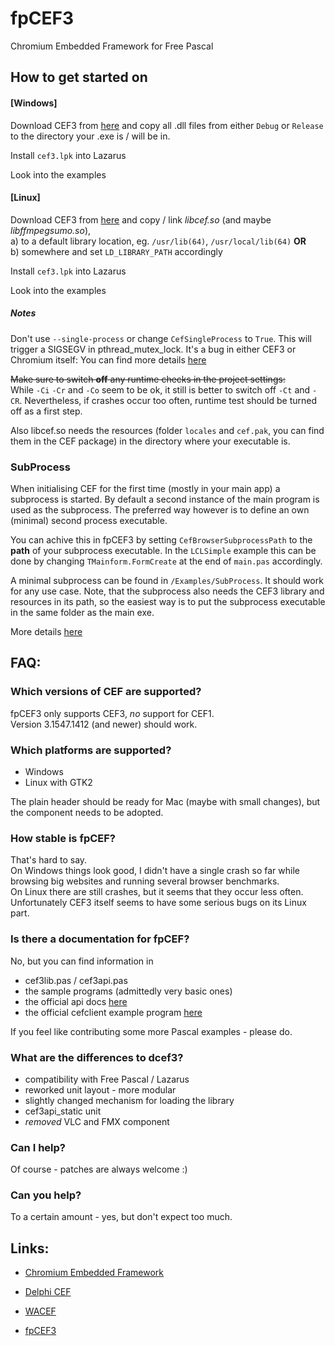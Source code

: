 fpCEF3
======

Chromium Embedded Framework for Free Pascal

## How to get started on
#### [Windows]
Download CEF3 from [here][1] and copy all .dll files from either `Debug` or `Release` to the directory your .exe is / will be in.

Install `cef3.lpk` into Lazarus

Look into the examples

#### [Linux]
Download CEF3 from [here][1] and copy / link _libcef.so_ (and maybe _libffmpegsumo.so_),  
  a) to a default library location, eg. `/usr/lib(64)`, `/usr/local/lib(64)` __OR__  
  b) somewhere and set `LD_LIBRARY_PATH` accordingly

Install `cef3.lpk` into Lazarus

Look into the examples

##### Notes
Don't use `--single-process` or change `CefSingleProcess` to `True`. This will trigger a SIGSEGV in pthread_mutex_lock. It's a bug in either CEF3 or Chromium itself: You can find more details [here][4]  

~~Make sure to switch **off** any runtime checks in the project settings:~~  
While `-Ci` `-Cr` and `-Co` seem to be ok, it still is better to switch off `-Ct` and `-CR`.
Nevertheless, if crashes occur too often, runtime test should be turned off as a first step.  

Also libcef.so needs the resources (folder `locales` and `cef.pak`, you can find them in the CEF package) in the directory where your executable is.

### SubProcess
When initialising CEF for the first time (mostly in your main app) a subprocess is started. By default a second instance of the main program is used as the subprocess.
The preferred way however is to define an own (minimal) second process executable.

You can achive this in fpCEF3 by setting `CefBrowserSubprocessPath` to the **path** of your subprocess executable.
In the `LCLSimple` example this can be done by changing `TMainform.FormCreate` at the end of `main.pas` accordingly.

A minimal subprocess can be found in `/Examples/SubProcess`. It should work for any use case.
Note, that the subprocess also needs the CEF3 library and resources in its path, so the easiest way is to put the subprocess executable in the same folder as the main exe.

More details [here][5]


## FAQ:
### Which versions of CEF are supported?

fpCEF3 only supports CEF3, *no* support for CEF1.  
Version 3.1547.1412 (and newer) should work.

### Which platforms are supported?

- Windows
- Linux with GTK2

The plain header should be ready for Mac (maybe with small changes), but the component needs to be adopted.

### How stable is fpCEF?
That's hard to say.  
On Windows things look good, I didn't have a single crash so far while browsing big websites and running several browser benchmarks.  
On Linux there are still crashes, but it seems that they occur less often. Unfortunately CEF3 itself seems to have some serious bugs on its Linux part.


### Is there a documentation for fpCEF?
No, but you can find information in

- cef3lib.pas / cef3api.pas
- the sample programs (admittedly very basic ones)
- the official api docs [here][2]
- the official cefclient example program [here][3]

If you feel like contributing some more Pascal examples - please do.

### What are the differences to dcef3?
- compatibility with Free Pascal / Lazarus
- reworked unit layout - more modular
- slightly changed mechanism for loading the library
- cef3api_static unit
- _removed_ VLC and FMX component

### Can I help?
Of course - patches are always welcome :)

### Can you help?
To a certain amount - yes, but don't expect too much.

## Links:
 *  [Chromium Embedded Framework](http://code.google.com/p/chromiumembedded)
 *  [Delphi CEF](http://code.google.com/p/dcef3)
 *  [WACEF](https://bitbucket.org/WaspAce/wacef)

 *  [fpCEF3](http://github.com/dliw/fpCEF3)

[1]:http://www.magpcss.net/cef_downloads
[2]:http://magpcss.org/ceforum/apidocs3/
[3]:http://code.google.com/p/chromiumembedded/source/browse/#svn%2Ftrunk%2Fcef3%2Ftests%2Fcefclient
[4]:https://code.google.com/p/chromiumembedded/issues/detail?id=976
[5]:https://code.google.com/p/chromiumembedded/wiki/Architecture#CEF3